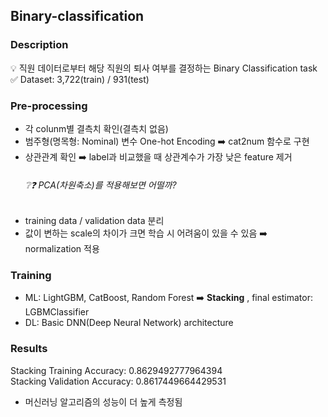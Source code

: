 ## Binary-classification  

### Description  
💡 직원 데이터로부터 해당 직원의 퇴사 여부를 결정하는 Binary Classification task  
✅ Dataset: 3,722(train) / 931(test)  

### Pre-processing
- 각 colunm별 결측치 확인(결측치 없음)
- 범주형(명목형: Nominal) 변수 One-hot Encoding ➡️ cat2num 함수로 구현
- 상관관계 확인 ➡️ label과 비교했을 때 상관계수가 가장 낮은 feature 제거 
   ###### ❔❓ PCA(차원축소)를 적용해보면 어떨까?
- training data / validation data 분리
- 값이 변하는 scale의 차이가 크면 학습 시 어려움이 있을 수 있음 ➡️ normalization 적용

### Training
- ML: LightGBM, CatBoost, Random Forest ➡️ **Stacking** , final estimator: LGBMClassifier
- DL: Basic DNN(Deep Neural Network) architecture


### Results
Stacking Training Accuracy: 0.8629492777964394  
Stacking Validation Accuracy: 0.8617449664429531

- 머신러닝 알고리즘의 성능이 더 높게 측정됨
